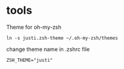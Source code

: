 tools
=====

Theme for oh-my-zsh

    ln -s justi.zsh-theme ~/.oh-my-zsh/themes

change theme name in .zshrc file

    ZSH_THEME="justi"
